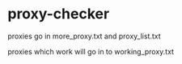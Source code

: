# proxy-checker

proxies go in more_proxy.txt and proxy_list.txt

proxies which work will go in to working_proxy.txt
